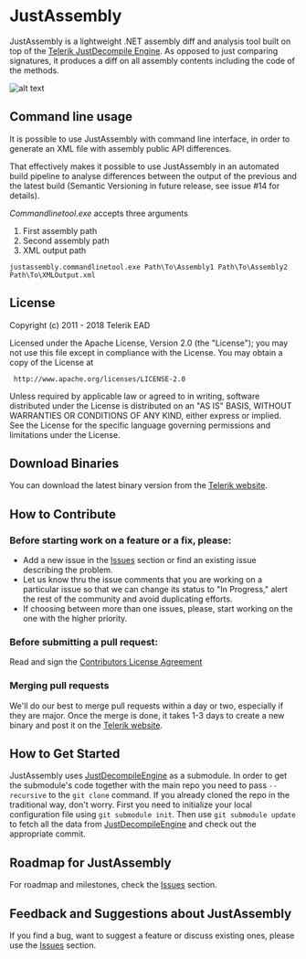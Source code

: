 # JustAssembly

JustAssembly is a lightweight .NET assembly diff and analysis tool built on top of the [Telerik JustDecompile Engine](https://github.com/codemerx/JustDecompileEngine). As opposed to just comparing signatures, it produces a diff on all assembly contents including the code of the methods.

![alt text](https://d585tldpucybw.cloudfront.net/sfimages/default-source/productsimages/justassembly/how-it-works.png)

## Command line usage

It is possible to use JustAssembly with command line interface, in order to generate an XML file with assembly public API differences.

That effectively makes it possible to use JustAssembly in an automated build pipeline to analyse differences between the output of the previous and the latest build (Semantic Versioning in future release, see issue #14 for details).

*Commandlinetool.exe* accepts three arguments
1) First assembly path
2) Second assembly path
3) XML output path 

```
justassembly.commandlinetool.exe Path\To\Assembly1 Path\To\Assembly2 Path\To\XMLOutput.xml
```

## License

Copyright (c) 2011 - 2018 Telerik EAD

Licensed under the Apache License, Version 2.0 (the "License"); you may not use this file except in compliance with the License. You may obtain a copy of the License at

     http://www.apache.org/licenses/LICENSE-2.0

Unless required by applicable law or agreed to in writing, software distributed under the License is distributed on an "AS IS" BASIS, WITHOUT WARRANTIES OR CONDITIONS OF ANY KIND, either express or implied. See the License for the specific language governing permissions and limitations under the License.

## Download Binaries

You can download the latest binary version from the [Telerik website](http://www.telerik.com/justassembly).

## How to Contribute

### Before starting work on a feature or a fix, please:

* Add a new issue in the [Issues](https://github.com/codemerx/JustAssembly/issues) section or find an existing issue describing the problem.
* Let us know thru the issue comments that you are working on a particular issue so that we can change its status to "In Progress," alert the rest of the community and avoid duplicating efforts.
* If choosing between more than one issues, please, start working on the one with the higher priority.

### Before submitting a pull request:

Read and sign the [Contributors License Agreement](https://docs.google.com/forms/d/e/1FAIpQLSc3w8R1GemVK66EI9mXjTet7izmBf1ziPhe4P9CYZN6ZA4Yhg/viewform)

### Merging pull requests

We'll do our best to merge pull requests within a day or two, especially if they are major. Once the merge is done, it takes 1-3 days to create a new binary and post it on the [Telerik website](http://www.telerik.com/justassembly).

## How to Get Started

JustAssembly uses [JustDecompileEngine](https://github.com/codemerx/JustDecompileEngine) as a submodule. In order to get the submodule's code together with the main repo you need to pass `--recursive` to the `git clone` command. If you already cloned the repo in the traditional way, don't worry. First you need to initialize your local configuration file using `git submodule init`. Then use `git submodule update` to fetch all the data from [JustDecompileEngine](https://github.com/codemerx/JustDecompileEngine) and check out the appropriate commit.

## Roadmap for JustAssembly

For roadmap and milestones, check the [Issues](https://github.com/codemerx/JustAssembly/issues) section.

## Feedback and Suggestions about JustAssembly

If you find a bug, want to suggest a feature or discuss existing ones, please use the [Issues](https://github.com/codemerx/JustAssembly/issues) section.
